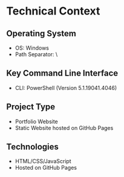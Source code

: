 # Technical Context

## Operating System
- OS: Windows
- Path Separator: \

## Key Command Line Interface
- CLI: PowerShell (Version 5.1.19041.4046)

## Project Type
- Portfolio Website
- Static Website hosted on GitHub Pages

## Technologies
- HTML/CSS/JavaScript 
- Hosted on GitHub Pages 